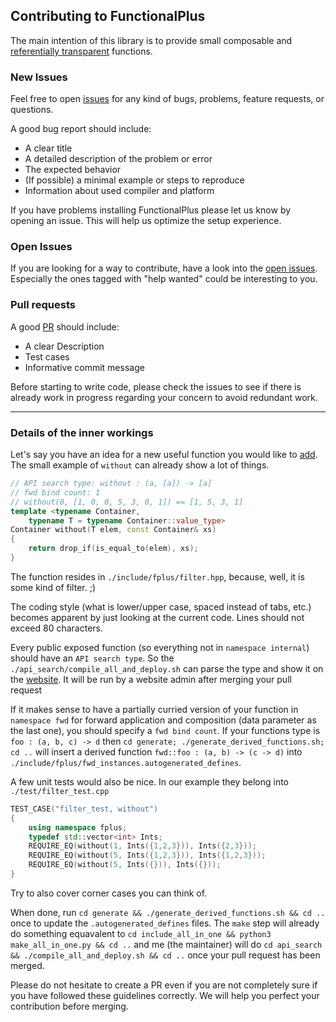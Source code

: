 ## Contributing to FunctionalPlus

The main intention of this library is to provide small composable and [referentially transparent](https://en.wikipedia.org/wiki/Referential_transparency) functions.


### New Issues

Feel free to open [issues](https://github.com/Dobiasd/FunctionalPlus/issues) for any kind of bugs, problems, feature requests, or questions.

A good bug report should include:

- A clear title
- A detailed description of the problem or error
- The expected behavior
- (If possible) a minimal example or steps to reproduce
- Information about used compiler and platform

If you have problems installing FunctionalPlus please let us know by opening an issue. This will help us optimize the setup experience.


### Open Issues

If you are looking for a way to contribute, have a look into the [open issues](https://github.com/Dobiasd/FunctionalPlus/issues). Especially the ones tagged with "help wanted" could be interesting to you.


### Pull requests

A good [PR](https://github.com/Dobiasd/FunctionalPlus/pulls) should include:

- A clear Description
- Test cases
- Informative commit message

Before starting to write code, please check the issues to see if there is already work in progress regarding your concern to avoid redundant work.

------------------------

### Details of the inner workings

Let's say you have an idea for a new useful function you would like to [add](https://github.com/Dobiasd/FunctionalPlus/pulls).
The small example of `without` can already show a lot of things.

```c++
// API search type: without : (a, [a]) -> [a]
// fwd bind count: 1
// without(0, [1, 0, 0, 5, 3, 0, 1]) == [1, 5, 3, 1]
template <typename Container,
    typename T = typename Container::value_type>
Container without(T elem, const Container& xs)
{
    return drop_if(is_equal_to(elem), xs);
}
```

The function resides in `./include/fplus/filter.hpp`, because, well, it is some kind of filter. ;)

The coding style (what is lower/upper case, spaced instead of tabs, etc.) becomes apparent by just looking at the current code. Lines should not exceed 80 characters.

Every public exposed function (so everything not in `namespace internal`) should have an `API search type`. So the `./api_search/compile_all_and_deploy.sh` can parse the type and show it on the [website](http://www.editgym.com/fplus-api-search/). It will be run by a website admin after merging your pull request

If it makes sense to have a partially curried version of your function in `namespace fwd` for forward application and composition (data parameter as the last one), you should specify a `fwd bind count`. If your functions type is `foo : (a, b, c) -> d` then `cd generate; ./generate_derived_functions.sh; cd ..` will insert a derived function `fwd::foo : (a, b) -> (c -> d)` into `./include/fplus/fwd_instances.autogenerated_defines`.

A few unit tests would also be nice. In our example they belong into `./test/filter_test.cpp`

```c++
TEST_CASE("filter_test, without")
{
    using namespace fplus;
    typedef std::vector<int> Ints;
    REQUIRE_EQ(without(1, Ints({1,2,3})), Ints({2,3}));
    REQUIRE_EQ(without(5, Ints({1,2,3})), Ints({1,2,3}));
    REQUIRE_EQ(without(5, Ints({})), Ints({}));
}
```

Try to also cover corner cases you can think of.

When done, run `cd generate && ./generate_derived_functions.sh && cd ..` once to update the `.autogenerated_defines` files. The `make` step will already do something equavalent to `cd include_all_in_one && python3 make_all_in_one.py && cd ..` and me (the maintainer) will do `cd api_search && ./compile_all_and_deploy.sh && cd ..` once your pull request has been merged.

Please do not hesitate to create a PR even if you are not completely sure if you have followed these guidelines correctly. We will help you perfect your contribution before merging.
